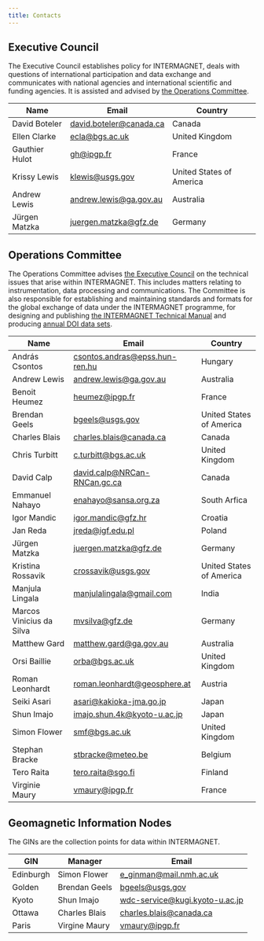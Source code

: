 ```yaml
---
title: Contacts
---
```


## Executive Council

The Executive Council establishes policy for INTERMAGNET, deals with questions of international participation and data exchange and communicates with national agencies and international scientific and funding agencies. It is assisted and advised by [the Operations Committee](#operations-committee).

| Name |  Email | Country |
|------|--------|---------|
| David Boteler | david.boteler@canada.ca | Canada |
| Ellen Clarke | ecla@bgs.ac.uk | United Kingdom |
| Gauthier Hulot | gh@ipgp.fr | France |
| Krissy Lewis | klewis@usgs.gov | United States of America |
| Andrew Lewis | andrew.lewis@ga.gov.au | Australia |
| Jürgen Matzka | juergen.matzka@gfz.de | Germany |

## Operations Committee

The Operations Committee advises [the Executive Council](#executive-council) on the technical issues that arise within INTERMAGNET. This includes matters relating to instrumentation, data processing and communications. The Committee is also responsible for establishing and maintaining standards and formats for the global exchange of data under the INTERMAGNET programme, for designing and publishing [the INTERMAGNET Technical Manual](/docs/Technical-Manual/technical_manual.pdf) and producing [annual DOI data sets](/data_conditions.md).

| Name                     | Email                          | Country                  |
|--------------------------|--------------------------------|--------------------------|
| András Csontos           | csontos.andras@epss.hun-ren.hu | Hungary                  |
| Andrew Lewis             | andrew.lewis@ga.gov.au         | Australia                |
| Benoit Heumez            | heumez@ipgp.fr                 | France                   |
| Brendan Geels            | bgeels@usgs.gov                | United States of America |
| Charles Blais            | charles.blais@canada.ca        | Canada                   |
| Chris Turbitt            | c.turbitt@bgs.ac.uk            | United Kingdom           |
| David Calp               | david.calp@NRCan-RNCan.gc.ca   | Canada                   |
| Emmanuel Nahayo          | enahayo@sansa.org.za           | South Arfica             |
| Igor Mandic              | igor.mandic@gfz.hr             | Croatia                  |
| Jan Reda                 | jreda@igf.edu.pl               | Poland                   |
| Jürgen Matzka            | juergen.matzka@gfz.de          | Germany                  |
| Kristina Rossavik        | crossavik@usgs.gov             | United States of America |
| Manjula Lingala          | manjulalingala@gmail.com       | India                    |
| Marcos Vinicius da Silva | mvsilva@gfz.de                 | Germany                  |
| Matthew Gard             | matthew.gard@ga.gov.au         | Australia                |
| Orsi Baillie             | orba@bgs.ac.uk                 | United Kingdom           |
| Roman Leonhardt          | roman.leonhardt@geosphere.at   | Austria                  |
| Seiki Asari              | asari@kakioka-jma.go.jp        | Japan                    |
| Shun Imajo               | imajo.shun.4k@kyoto-u.ac.jp    | Japan                    |
| Simon Flower             | smf@bgs.ac.uk                  | United Kingdom           |
| Stephan Bracke           | stbracke@meteo.be              | Belgium                  |
| Tero Raita               | tero.raita@sgo.fi              | Finland                  |
| Virginie Maury           | vmaury@ipgp.fr                 | France                   |


## Geomagnetic Information Nodes
The GINs are the collection points for data within INTERMAGNET.

| GIN       | Manager       | Email                           |
|-----------|---------------|---------------------------------|
| Edinburgh | Simon Flower  | e_ginman@mail.nmh.ac.uk         |
| Golden    | Brendan Geels | bgeels@usgs.gov                 |
| Kyoto     | Shun Imajo    | wdc-service@kugi.kyoto-u.ac.jp  |
| Ottawa    | Charles Blais | charles.blais@canada.ca         |
| Paris     | Virgine Maury | vmaury@ipgp.fr                  |


